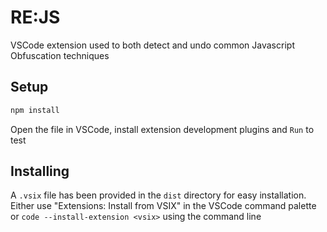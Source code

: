 # RE:JS

VSCode extension used to both detect and undo common Javascript Obfuscation techniques

## Setup

``` bash
npm install
```

Open the file in VSCode, install extension development plugins and `Run` to test

## Installing

A `.vsix` file has been provided in the `dist` directory for easy installation. Either use "Extensions: Install from VSIX" in the VSCode command palette or `code --install-extension <vsix>` using the command line
